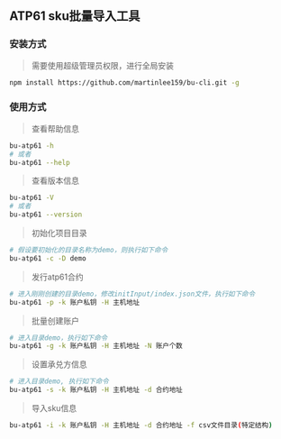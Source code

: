 ## ATP61 sku批量导入工具

### 安装方式

>需要使用超级管理员权限，进行全局安装

```bash
npm install https://github.com/martinlee159/bu-cli.git -g
```

### 使用方式

> 查看帮助信息

```bash
bu-atp61 -h 
# 或者
bu-atp61 --help
```

> 查看版本信息

```bash
bu-atp61 -V
# 或者
bu-atp61 --version
```

> 初始化项目目录

```bash
# 假设要初始化的目录名称为demo，则执行如下命令
bu-atp61 -c -D demo
```

> 发行atp61合约

```bash
# 进入刚刚创建的目录demo，修改initInput/index.json文件，执行如下命令
bu-atp61 -p -k 账户私钥 -H 主机地址
```

> 批量创建账户

```bash
# 进入目录demo，执行如下命令
bu-atp61 -g -k 账户私钥 -H 主机地址 -N 账户个数
```

> 设置承兑方信息

```bash
# 进入目录demo, 执行如下命令
bu-atp61 -s -k 账户私钥 -H 主机地址 -d 合约地址
```

> 导入sku信息

```bash
bu-atp61 -i -k 账户私钥 -H 主机地址 -d 合约地址 -f csv文件目录(特定结构)
```
